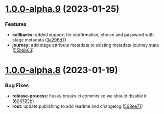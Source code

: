 # [1.0.0-alpha.9](https://github.com/cerebrl/forgerock-web-login-framework/compare/v1.0.0-alpha.8...v1.0.0-alpha.9) (2023-01-25)


### Features

* **callbacks:** added support for confirmation, choice and password with stage metadata ([3a296d7](https://github.com/cerebrl/forgerock-web-login-framework/commit/3a296d7c666d8e902a3b18ab830a31a734b06d6f))
* **journey:** add stage attribute metadata to existing metadata journey state ([55bbb63](https://github.com/cerebrl/forgerock-web-login-framework/commit/55bbb63d79304d52764ad31905fd655d13105d39))

# [1.0.0-alpha.8](https://github.com/cerebrl/forgerock-web-login-framework/compare/v1.0.0-alpha.7...v1.0.0-alpha.8) (2023-01-19)


### Bug Fixes

* **release-process:** husky breaks ci commits so we should disable it ([604783b](https://github.com/cerebrl/forgerock-web-login-framework/commit/604783ba2f9cf5347079379bd4277707d1619bbc))
* **root:** update publishing to add readme and changelog ([568ee71](https://github.com/cerebrl/forgerock-web-login-framework/commit/568ee71245737a15b4ecb6637271e671e4cc8a4f))
